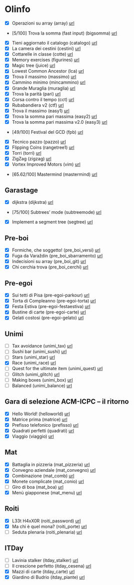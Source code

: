 # Olinfo

- [x] Operazioni su array (array) [url](https://training.olinfo.it/#/task/array/statement)
- [5/100] Trova la somma (fast input) (bigsomma) [url](https://training.olinfo.it/#/task/bigsomma/statement)
- [x] Tieni aggiornato il catalogo (catalogo) [url](https://training.olinfo.it/#/task/catalogo/statement)
- [x] La camera dei cestini (cestini) [url](https://training.olinfo.it/#/task/cestini/statement)
- [x] Cottarelle in classe (cotte) [url](https://training.olinfo.it/#/task/cotte/statement)
- [x] Memory exercises (figurines) [url](https://training.olinfo.it/#/task/figurines/statement)
- [x] Magic tree (juice) [url](https://training.olinfo.it/#/task/juice/statement)
- [x] Lowest Common Ancestor (lca) [url](https://training.olinfo.it/#/task/lca/statement)
- [x] Trova il massimo (massimo) [url](https://training.olinfo.it/#/task/massimo/statement)
- [x] Cammino minimo (mincammino) [url](https://training.olinfo.it/#/task/mincammino/statement)
- [x] Grande Muraglia (muraglia) [url](https://training.olinfo.it/#/task/muraglia/statement)
- [x] Trova la parità (pari) [url](https://training.olinfo.it/#/task/pari/statement)
- [x] Corsa contro il tempo (cct) [url](https://training.olinfo.it/#/task/cct/statement)
- [x] Rubabandiera v2 (ctf) [url](https://training.olinfo.it/#/task/ctf/statement)
- [x] Trova il massimo (easy1) [url](https://training.olinfo.it/#/task/easy1/statement)
- [x] Trova la somma pari massima (easy2) [url](https://training.olinfo.it/#/task/easy2/statement)
- [x] Trova la somma pari massima v2.0 (easy3) [url](https://training.olinfo.it/#/task/easy3/statement)
- [49/100] Festival del GCD (fpb) [url](https://training.olinfo.it/#/task/fpb/statement)
- [x] Tecnico pazzo (pazzo) [url](https://training.olinfo.it/#/task/pazzo/statement)
- [x] Flipping Coins (rangetree1) [url](https://training.olinfo.it/#/task/rangetree1/statement)
- [x] Torri (torri) [url](https://training.olinfo.it/#/task/torri/statement)
- [x] ZigZag (zigzag) [url](https://training.olinfo.it/#/task/zigzag/statement)
- [x] Vortex Improved Motors (vim) [url](https://training.olinfo.it/#/task/vim/statement)
- [65.62/100] Mastermind (mastermind) [url](https://training.olinfo.it/#/task/mastermind/submissions)

## Garastage

- [x] dijkstra (dijkstra) [url](https://training.olinfo.it/#/task/dijkstra/statement)
- [75/100] Subtrees’ mode (subtreemode) [url](https://training.olinfo.it/#/task/subtreemode/statement)
- [x] Implement a segment tree (segtree) [url](https://training.olinfo.it/#/task/segtree/statement)

## Pre-boi

- [x] Formiche, che soggetto! (pre_boi_versi) [url](https://training.olinfo.it/#/task/pre_boi_versi/statement)
- [x] Fuga da Varaždin (pre_boi_sbarramento) [url](https://training.olinfo.it/#/task/pre_boi_sbarramento/statement)
- [x] Indecisioni su array (pre_boi_git) [url](https://training.olinfo.it/#/task/pre_boi_git/statement)
- [x] Chi cerchia trova (pre_boi_cerchi) [url](https://training.olinfo.it/#/task/pre_boi_cerchi/statement)

## Pre-egoi

- [x] Sui tetti di Pisa (pre-egoi-parkour) [url](https://training.olinfo.it/#/task/pre-egoi-parkour/statement)
- [x] Torta di Compleanno (pre-egoi-torta) [url](https://training.olinfo.it/#/task/pre-egoi-torta/statement)
- [x] Festa Estiva (pre-egoi-festaestiva) [url](https://training.olinfo.it/#/task/pre-egoi-festaestiva/statement)
- [x] Bustine di carte (pre-egoi-carte) [url](https://training.olinfo.it/#/task/pre-egoi-carte/statement)
- [x] Gelati costosi (pre-egoi-gelato) [url](https://training.olinfo.it/#/task/pre-egoi-gelato/statement)

## Unimi

- [ ] Tax avoidance (unimi_tax) [url](https://training.olinfo.it/#/task/unimi_tax/statement)
- [ ] Sushi bar (unimi_sushi) [url](https://training.olinfo.it/#/task/unimi_sushi/statement)
- [ ] Stars (unimi_star) [url](https://training.olinfo.it/#/task/unimi_star/statement)
- [x] Race (unimi_race) [url](https://training.olinfo.it/#/task/unimi_race/statement)
- [ ] Quest for the ultimate item (unimi_quest) [url](https://training.olinfo.it/#/task/unimi_quest/statement)
- [ ] Glitch (unimi_glitch) [url](https://training.olinfo.it/#/task/unimi_glitch/statement)
- [ ] Making boxes (unimi_box) [url](https://training.olinfo.it/#/task/unimi_box/statement)
- [ ] Balanced (unimi_balance) [url](https://training.olinfo.it/#/task/unimi_balance/statement)

## Gara di selezione ACM-ICPC – il ritorno

- [x] Hello World! (helloworld) [url](https://training.olinfo.it/#/task/helloworld/statement)
- [x] Matrice prima (matrice) [url](https://training.olinfo.it/#/task/matrice/statement)
- [x] Prefisso telefonico (prefisso) [url](https://training.olinfo.it/#/task/prefisso/statement)
- [x] Quadrati perfetti (quadrati) [url](https://training.olinfo.it/#/task/quadrati/statement)
- [x] Viaggio (viaggio) [url](https://training.olinfo.it/#/task/viaggio/statement)

## Mat

- [x] Battaglia in pizzeria (mat_pizzeria) [url](https://training.olinfo.it/#/task/mat_pizzeria/statement)
- [x] Convegno aziendale (mat_convegno) [url](https://training.olinfo.it/#/task/mat_convegno/statement)
- [x] Combinazione (mat_comb) [url](https://training.olinfo.it/#/task/mat_comb/statement)
- [x] Monete complicate (mat_conio) [url](https://training.olinfo.it/#/task/mat_conio/statement)
- [ ] Giro di boa (mat_boa) [url](https://training.olinfo.it/#/task/mat_boa/statement)
- [x] Menù giapponese (mat_menu) [url](https://training.olinfo.it/#/task/mat_menu/statement)

## Roiti

- [x] L33t H4xX0R (roiti_password) [url](https://training.olinfo.it/#/task/roiti_password/statement)
- [x] Ma chi è quel mona? (roiti_porte) [url](https://training.olinfo.it/#/task/roiti_porte/statement)
- [ ] Seduta plenaria (roiti_plenaria) [url](https://training.olinfo.it/#/task/roiti_plenaria/statement)

## ITDay

- [ ] Lavinia stalker (itday_stalker) [url](https://training.olinfo.it/#/task/itday_stalker/statement)
- [ ] Il crescione perfetto (itday_cesena) [url](https://training.olinfo.it/#/task/itday_cesena/statement)
- [x] Mazzi di carte (itday_carte) [url](https://training.olinfo.it/#/task/itday_carte/statement)
- [x] Giardino di Budrio (itday_piante) [url](https://training.olinfo.it/#/task/itday_piante/statement)

